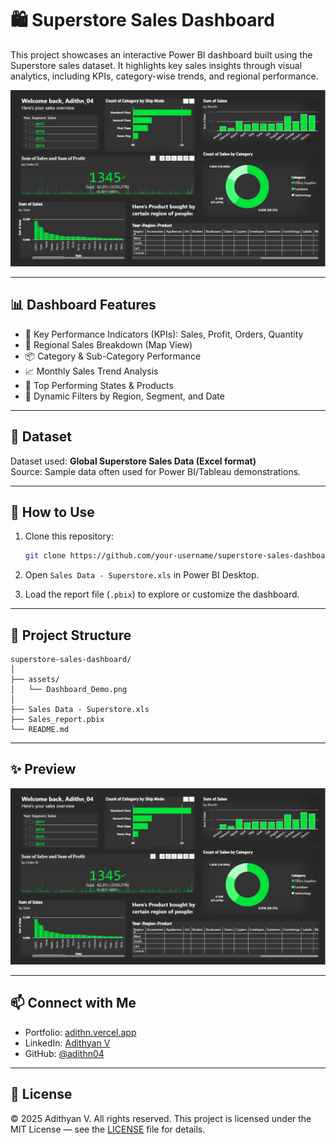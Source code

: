# 🛍️ Superstore Sales Dashboard

This project showcases an interactive Power BI dashboard built using the Superstore sales dataset. It highlights key sales insights through visual analytics, including KPIs, category-wise trends, and regional performance.

![Dashboard Screenshot](assets/Dashboard_Screenshot.png)

---

## 📊 Dashboard Features

- 🔹 Key Performance Indicators (KPIs): Sales, Profit, Orders, Quantity
- 📍 Regional Sales Breakdown (Map View)
- 📦 Category & Sub-Category Performance
- 📈 Monthly Sales Trend Analysis
- 🧭 Top Performing States & Products
- 📁 Dynamic Filters by Region, Segment, and Date

---

## 📁 Dataset

Dataset used: **Global Superstore Sales Data (Excel format)**  
Source: Sample data often used for Power BI/Tableau demonstrations.

---

## 🚀 How to Use

1. Clone this repository:
   ```bash
   git clone https://github.com/your-username/superstore-sales-dashboard.git
   ```

2. Open `Sales Data - Superstore.xls` in Power BI Desktop.

3. Load the report file (`.pbix`) to explore or customize the dashboard.

---

## 📌 Project Structure

```
superstore-sales-dashboard/
│
├── assets/
│   └── Dashboard_Demo.png
│
├── Sales Data - Superstore.xls
├── Sales_report.pbix
└── README.md
```

---

## ✨ Preview

![Dashboard Preview](assets/Dashboard_Screenshot.png)

---

## 📫 Connect with Me

- Portfolio: [adithn.vercel.app](https://adithn.vercel.app)
- LinkedIn: [Adithyan V](https://www.linkedin.com/in/adithyan-v-54289a258/)
- GitHub: [@adithn04](https://github.com/adithn04)

---

## 📌 License

© 2025 Adithyan V. All rights reserved.
This project is licensed under the MIT License — see the [LICENSE](LICENSE) file for details.
